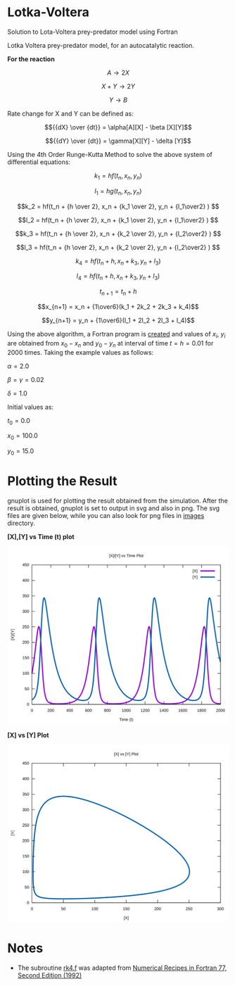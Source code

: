 # Lotka-Voltera
Solution to Lota-Voltera prey-predator model using Fortran

Lotka Voltera prey-predator model, for an autocatalytic reaction. 

**For the reaction**

$$A \rightarrow 2X$$

$$X + Y \rightarrow 2Y$$

$$Y \rightarrow B$$

Rate change for X and Y can be defined as:

$${{dX} \over {dt}} = \alpha[A][X] - \beta [X][Y]$$

$${{dY} \over {dt}} = \gamma[X][Y] - \delta [Y]$$

Using the 4th Order Runge-Kutta Method to solve the above system of differential equations:

$$k_1 = hf(t_n,x_n,y_n)$$

$$l_1 = hg(t_n,x_n,y_n)$$

$$k_2 = hf(t_n + {h \over 2}, x_n + {k_1 \over 2}, y_n + {l_1\over2} ) $$

$$l_2 = hf(t_n + {h \over 2}, x_n + {k_1 \over 2}, y_n + {l_1\over2} ) $$

$$k_3 = hf(t_n + {h \over 2}, x_n + {k_2 \over 2}, y_n + {l_2\over2} ) $$

$$l_3 = hf(t_n + {h \over 2}, x_n + {k_2 \over 2}, y_n + {l_2\over2} ) $$

$$k_4 = hf(t_n + h, x_n + k_3, y_n + l_3 ) $$

$$l_4 = hf(t_n + h, x_n + k_3, y_n + l_3 ) $$

$$t_{n+1} = t_n + h$$

$$x_{n+1} = x_n + {1\over6}(k_1 + 2k_2 + 2k_3 + k_4)$$

$$y_{n+1} = y_n + {1\over6}(l_1 + 2l_2 + 2l_3 + l_4)$$

Using the above algorithm, a Fortran program is [created](/src/) and values of $x_i$, $y_i$ are obtained from $x_0 - x_n$ and $y_0 - y_n$ at interval of time $t = h = 0.01$ for 2000 times. Taking the example values as follows:

$\alpha = 2.0$

$\beta = \gamma = 0.02$

$\delta = 1.0$

Initial values as:

$t_0 = 0.0$

$x_0 = 100.0$

$y_0 = 15.0$

# Plotting the Result
gnuplot is used for plotting the result obtained from the simulation. After the result is obtained, gnuplot is set to output in svg and also in png. The svg files are given below, while you can also look for png files in [images](/images) directory. 

**[X],[Y] vs Time (t) plot**

![X,Y Vs Time Plot](/images/rk.svg)

**[X] vs [Y] Plot**

![X Vs Y Plot](/images/rk2.svg)

# Notes
- The subroutine [rk4.f](/src/rk4.f) was adapted from [Numerical Recipes in Fortran 77, Second Edition (1992)](http://phys.uri.edu/nigh/NumRec/bookfpdf/f16-1.pdf)
